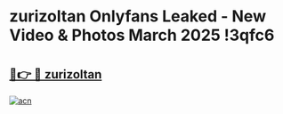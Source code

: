 # zurizoltan Onlyfans Leaked - New Video & Photos March 2025 !3qfc6

# <h2><a href="https://mzk1ai.iuczelnia.edu.pl?title=zurizoltan&ref=3qfc6">🔗👉 🔴 zurizoltan</a></h2>

[![acn](https://github.com/user-attachments/assets/0f9c940e-d8b0-45ae-aac7-cd30a18b3e1c)](https://mzk1ai.iuczelnia.edu.pl?title=zurizoltan&ref=3qfc6)

